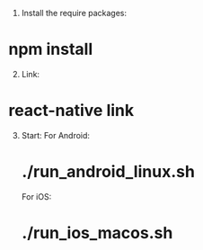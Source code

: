 1. Install the require packages:
# npm install

2. Link:
# react-native link

3. Start:
   For Android:
   # ./run_android_linux.sh
   For iOS:
   # ./run_ios_macos.sh
